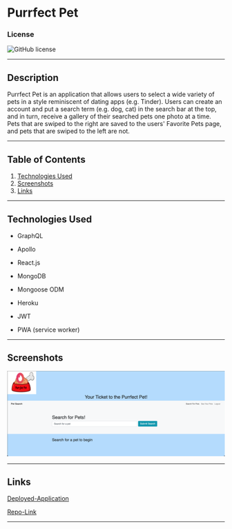 # Purrfect Pet

### License
  ![GitHub license](https://img.shields.io/badge/license-MIT-green.svg)
***

## Description
Purrfect Pet is an application that allows users to select a wide variety of pets in a style reminiscent of dating apps (e.g. Tinder). Users can create an account and put a search term (e.g. dog, cat) in the search bar at the top, and in turn, receive a gallery of their searched pets one photo at a time. Pets that are swiped to the right are saved to the users' Favorite Pets page, and pets that are swiped to the left are not.
***

## Table of Contents
1. [Technologies Used](#technologies)
2. [Screenshots](#screenshots)
3. [Links](#links)
***

<a name="technologies"></a>
## Technologies Used
  
* GraphQL

* Apollo

* React.js

* MongoDB

* Mongoose ODM

* Heroku

* JWT

* PWA (service worker)

***

<a name="screenshots"></a>
## Screenshots

![Purrfect Pet preview](./assets/purrfect-pet.png)
***

<a name="links"></a>
## Links

[Deployed-Application](https://purrfect-pet-app.herokuapp.com/)

[Repo-Link](https://github.com/kayladong229/purrfect-pet)
***